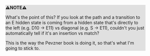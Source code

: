 <div style="margin:2em; background-color: #e0e0e0;">

<strong>⚠️NOTE️️️⚠️</strong>

What's the point of this? If you look at the path and a transition to an E hidden state is coming from a hidden state that's directly to the left (e.g. D10 → E11) vs diagonal (e.g. S → E11), couldn't you just automatically tell if it's an insertion vs match?

This is the way the Pevzner book is doing it, so that's what I'm going to stick to.
</div>

